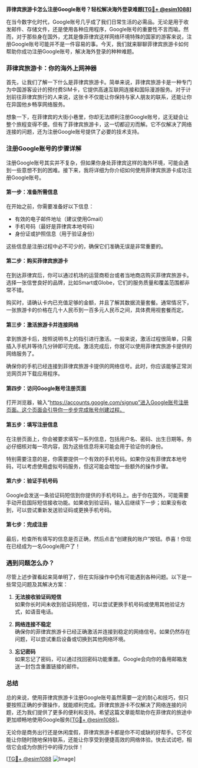 **菲律宾旅游卡怎么注册Google账号？轻松解决海外登录难题[[TG💪+ @esim1088](https://t.me/s/esim1088)]**

在当今数字化时代，Google账号几乎成了我们日常生活的必需品。无论是用于收发邮件、存储文件，还是使用各种应用程序，Google账号的重要性不言而喻。然而，对于那些身在国外，尤其是像菲律宾这样网络环境特殊的国家的游客来说，注册Google账号可能并不是一件容易的事。今天，我们就来聊聊菲律宾旅游卡如何帮助你成功注册Google账号，解决海外登录的种种难题。

### 菲律宾旅游卡：你的海外上网神器

首先，让我们了解一下什么是菲律宾旅游卡。简单来说，菲律宾旅游卡是一种专门为中国游客设计的预付费SIM卡，它提供高速互联网连接和国际漫游服务。对于计划前往菲律宾旅行的人来说，这张卡不仅能让你保持与家人朋友的联系，还能让你在异国他乡畅享网络服务。

想象一下，在菲律宾的大街小巷里，你却无法顺利注册Google账号，这无疑会让整个旅程变得不便。但有了菲律宾旅游卡，这一切都迎刃而解。它不仅解决了网络连接的问题，还为注册Google账号提供了必要的技术支持。

### 注册Google账号的步骤详解

注册Google账号其实并不复杂，但如果你身处菲律宾这样的海外环境，可能会遇到一些意想不到的困难。接下来，我将详细为你介绍如何使用菲律宾旅游卡成功注册Google账号。

#### 第一步：准备所需信息

在开始之前，你需要准备好以下信息：
- 有效的电子邮件地址（建议使用Gmail）
- 手机号码（最好是菲律宾本地号码）
- 身份证或护照信息（用于验证身份）

这些信息是注册过程中必不可少的，确保它们准确无误是非常重要的。

#### 第二步：购买菲律宾旅游卡

在到达菲律宾后，你可以通过机场的运营商柜台或者当地商店购买菲律宾旅游卡。选择一张信誉良好的品牌，比如Smart或Globe，它们的服务质量和覆盖范围都非常不错。

购买时，请确认卡内已充值足够的金额，并且了解其数据流量套餐。通常情况下，一张旅游卡的价格在几十人民币到一百多元人民币之间，具体费用视套餐而定。

#### 第三步：激活旅游卡并连接网络

拿到旅游卡后，按照说明书上的指引进行激活。一般来说，激活过程很简单，只需插入手机并等待几分钟即可完成。激活完成后，你就可以使用菲律宾旅游卡提供的网络服务了。

确保你的手机已经连接到菲律宾旅游卡提供的网络信号。此时，你应该能够正常浏览网页并下载应用程序。

#### 第四步：访问Google账号注册页面

打开浏览器，输入“https://accounts.google.com/signup”进入Google账号注册页面。这个页面会引导你一步步完成账号创建过程。

#### 第五步：填写注册信息

在注册页面上，你会被要求填写一系列信息，包括用户名、密码、出生日期等。务必仔细核对每一项内容，因为这些信息将来可能会用于验证你的身份。

特别需要注意的是，你需要提供一个有效的手机号码。如果你没有菲律宾本地号码，可以考虑使用虚拟号码服务，但这可能会增加一些额外的操作步骤。

#### 第六步：验证手机号码

Google会发送一条验证码短信到你提供的手机号码上。由于你在国外，可能需要手动开启国际短信接收功能。如果收到验证码，输入后继续下一步；如果没有收到，可以尝试重新发送验证码或更换手机号码。

#### 第七步：完成注册

最后，检查所有填写的信息是否正确，然后点击“创建我的账户”按钮。恭喜！你现在已经成为一名Google用户了！

### 遇到问题怎么办？

尽管上述步骤看起来简单明了，但在实际操作中仍有可能遇到各种问题。以下是一些常见问题及其解决方案：

1. **无法接收验证码短信**  
   如果你长时间未收到验证码短信，可以尝试更换手机号码或使用其他验证方式，如语音电话。

2. **网络连接不稳定**  
   确保你的菲律宾旅游卡已经正确激活并连接到稳定的网络信号。如果仍然存在问题，可以尝试重启设备或切换到其他网络环境。

3. **忘记密码**  
   如果忘记了密码，可以通过找回密码功能重置。Google会向你的备用邮箱发送一封包含重置链接的邮件。

### 总结

总的来说，使用菲律宾旅游卡注册Google账号虽然需要一定的耐心和技巧，但只要按照正确的步骤操作，就能顺利完成。菲律宾旅游卡不仅解决了网络连接的问题，还为我们提供了更多的便利和支持。希望这篇文章能帮助你在菲律宾的旅途中更加顺畅地使用Google服务[[TG💪+ @esim1088](https://t.me/s/esim1088)]。

无论你是商务出行还是休闲度假，菲律宾旅游卡都是你不可或缺的好帮手。它不仅能让你随时随地保持联系，还能让你享受到便捷高效的网络体验。快去试试吧，相信它会成为你旅行中的得力伙伴！

[[TG💪+ @esim1088](https://t.me/s/esim1088) ![Image](https://i.postimg.cc/4NQfJmqS/Snipaste-2025-05-13-00-14-12.png)]